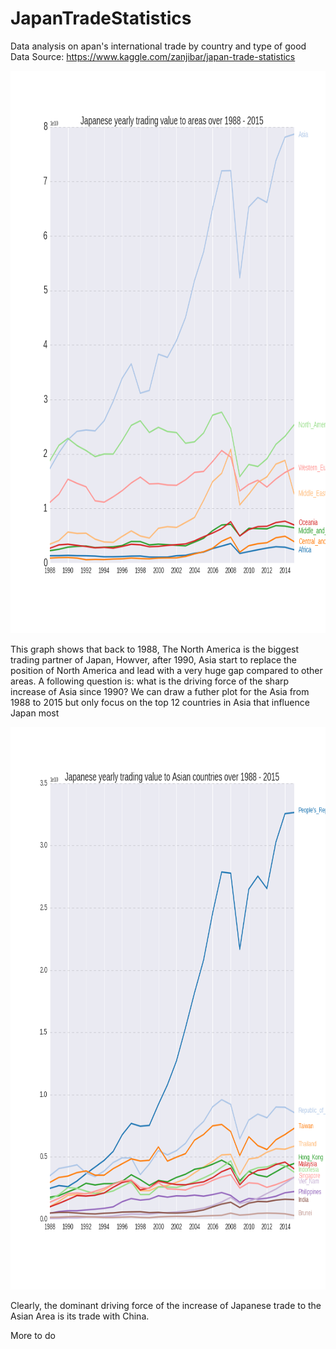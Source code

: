 # JapanTradeStatistics

Data analysis on apan's international trade by country and type of good <br>
Data Source: https://www.kaggle.com/zanjibar/japan-trade-statistics

<img src="jap_area_trade.png" height="900" width="600">

This graph shows that back to 1988, The North America is the biggest trading partner of Japan, Howver, after 1990, Asia start to replace the position of North America and lead with a very huge gap compared to other areas. 
A following question is: what is the driving force of the sharp increase of Asia since 1990?
We can draw a futher plot for the Asia from 1988 to 2015 but only focus on the top 12 countries in Asia that influence Japan most

<img src="jap_asia_trade.png" height="900" width="600">

Clearly, the dominant driving force of the increase of Japanese trade to the Asian Area is its trade with China.

More to do
